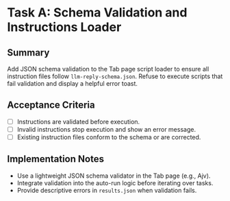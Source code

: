 # Task A: Schema Validation and Instructions Loader

## Summary
Add JSON schema validation to the Tab page script loader to ensure all instruction files follow `llm-reply-schema.json`. Refuse to execute scripts that fail validation and display a helpful error toast.

## Acceptance Criteria
- [ ] Instructions are validated before execution.
- [ ] Invalid instructions stop execution and show an error message.
- [ ] Existing instruction files conform to the schema or are corrected.

## Implementation Notes
- Use a lightweight JSON schema validator in the Tab page (e.g., Ajv).
- Integrate validation into the auto-run logic before iterating over tasks.
- Provide descriptive errors in `results.json` when validation fails.

